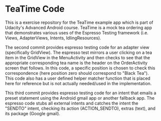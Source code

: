 # TeaTime Code

This is a exercise repository for the TeaTime example app which is part of Udacity's Advanced Android course. TeaTime is a mock tea ordering app that demonstrates various uses of the Espresso Testing framework (i.e. Views, AdapterViews, Intents, IdlingResources).

The second commit provides espresso testing code for an adapter view (specifically GridView). The espresso test mirrors a user clicking on a tea item in the GridView in the MenuActivity and then checks to see that the appropriate corresponding tea name is the header on the OrderActivity screen that follows. In this code, a specific position is chosen to check this correspondence (here position zero should correspond to "Black Tea"). This code also has a user defined helper matcher function that is placed here for reference but is not actually needed/used in the implementation.

This third commit provides espresso testing code for an intent that emails a preset statement using the Android gmail app or another fallback app.  The espresso code stubs all external intents and catches the intent the "SENDTO" intent, checking its action (ACTION_SENDTO), extras (text), and its package (Google gmail).